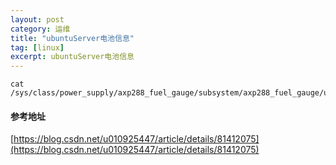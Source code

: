 ```yaml
---
layout: post
category: 运维
title: "ubuntuServer电池信息"
tag: [linux]
excerpt: ubuntuServer电池信息
---
```


```shell
cat /sys/class/power_supply/axp288_fuel_gauge/subsystem/axp288_fuel_gauge/uevent
```

#### 参考地址

[https://blog.csdn.net/u010925447/article/details/81412075](https://blog.csdn.net/u010925447/article/details/81412075)

